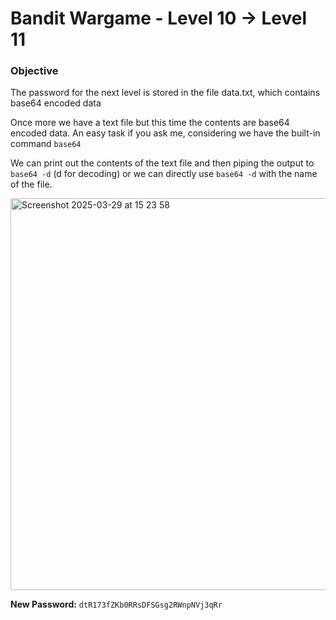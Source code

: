 # Bandit Wargame - Level 10 -> Level 11

### Objective  
The password for the next level is stored in the file data.txt, which contains base64 encoded data

Once more we have a text file but this time the contents are base64 encoded data. An easy task if you ask me, considering we have the built-in command `base64`

We can print out the contents of the text file and then piping the output to `base64 -d` (d for decoding) or we can directly use `base64 -d` with the name of the file.

<img width="627" alt="Screenshot 2025-03-29 at 15 23 58" src="https://github.com/user-attachments/assets/2dd1213f-9a32-41a9-aae0-77f35337db0c" />

**New Password:** `dtR173fZKb0RRsDFSGsg2RWnpNVj3qRr`


